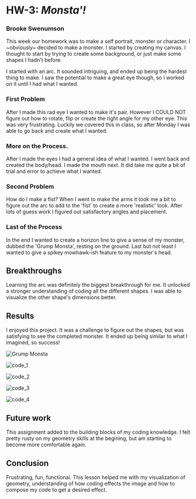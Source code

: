 # HW-3:  *Monsta'!*
### Brooke Swenumson

This week our homework was to make a self portrait, monster or character. I ~obviously~ decided to make a monster.  I started by creating my canvas.  I thought to start by trying to create some background, or just make some shapes I hadn't before.

I started with an arc. It sounded intriguing, and ended up being the hardest thing to make.  I saw the potential to make a great eye though, so I worked on it until I had what I wanted.

### First Problem

After I made this rad eye I wanted to make it's pair. However I COULD NOT figure out how to rotate, flip or create the right angle for my other eye.  This was very frustrating.  Luckily we covered this in class, so after Monday I was able to go back and create what I wanted.

### More on the Process.

After I made the eyes I had a general idea of what I wanted. I went back and created the body/head.
I made the mouth next.  It did take me quite a bit of trial and error to achieve what I wanted.

### Second Problem

How do I make a fist?  When I went to make the arms it took me a bit to figure out the arc to add to the 'fist' to create a more 'realistic' look.  After lots of guess work I figured out satisfactory angles and placement.

### Last of the Process

In the end I wanted to create a horizon line to give a sense of my monster, dubbed the 'Grump Monsta', resting on the ground.  Last but not least I wanted to give a spikey mowhawk-ish feature to my monster's head.

## Breakthroughs

Learning the arc was definitely the biggest breakthrough for me. It unlocked a stronger understanding of coding all the different shapes.  I was able to visualize the other shape's dimensions better.

## Results

I enjoyed this project.  It was a challenge to figure out the shapes, but was satisfying to see the completed monster. It ended up being similar to what I imagined, so success!

![Grump Monsta](./Grump_monsta.png)

![code_1](./monsta_code_1.png)

![code_2](./monsta_code_2.png)

![code_3](./monsta_code_3.png)

![code_4](./monsta_code_4.png)

## Future work

This assignment added to the building blocks of my coding knowledge.  I felt pretty rusty on my geometry skills at the begining, but am starting to become more comfortable again.

## Conclusion

Frustrating, fun, functional. This lesson helped me with my visualization of geometry, understanding of how coding effects the image and how to compose my code to get a desired effect.
